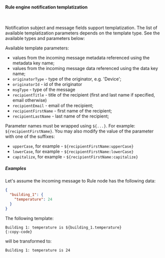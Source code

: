 #### Rule engine notification templatization

<div class="divider"></div>
<br/>

Notification subject and message fields support templatization.
The list of available templatization parameters depends on the template type.
See the available types and parameters below:

Available template parameters:

* values from the incoming message metadata referenced using the metadata key name;
* values from the incoming message data referenced using the data key name;
* `originatorType` - type of the originator, e.g. 'Device';
* `originatorId` - id of the originator
* `msgType` - type of the message
* `recipientTitle` - title of the recipient (first and last name if specified, email otherwise)
* `recipientEmail` - email of the recipient;
* `recipientFirstName` - first name of the recipient;
* `recipientLastName` - last name of the recipient;

Parameter names must be wrapped using `${...}`. For example: `${recipientFirstName}`.
You may also modify the value of the parameter with one of the suffixes:

* `upperCase`, for example - `${recipientFirstName:upperCase}`
* `lowerCase`, for example - `${recipientFirstName:lowerCase}`
* `capitalize`, for example - `${recipientFirstName:capitalize}`

<div class="divider"></div>

##### Examples

Let's assume the incoming message to Rule node has the following data:

```json
{
  "building_1": {
    "temperature": 24
  }
}
```

The following template:

```text
Building 1: temperature is ${building_1.temperature} 
{:copy-code}
```

will be transformed to:

```text
Building 1: temperature is 24
```

<br>
<br>
